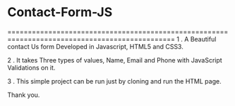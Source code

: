 # Contact-Form-JS
===============================================================================================
1 . A Beautiful contact Us form Developed in Javascript, HTML5 and CSS3.

2 . It takes Three types of values, Name, Email and Phone with JavaScript Validations on it.

3 . This simple project can be run just by cloning and run the HTML page.

   Thank you.

